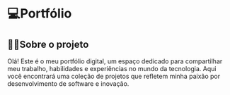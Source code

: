 # 💻Portfólio

## 👋🏼Sobre o projeto
 Olá! Este é o meu portfólio digital, um espaço dedicado para compartilhar meu trabalho, habilidades e experiências no mundo da tecnologia.
 Aqui você encontrará uma coleção de projetos que refletem minha paixão por desenvolvimento de software e inovação.
